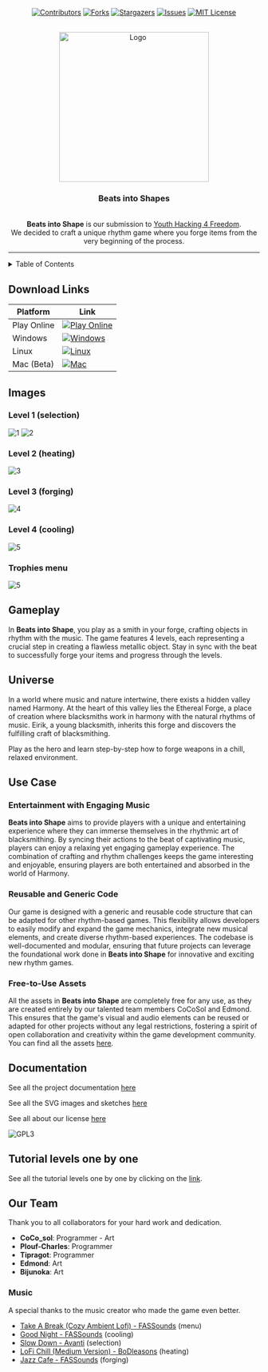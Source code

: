 <a id="readme-top"></a>
<div align="center">

[![Contributors][contributors-shield]][contributors-url]
[![Forks][forks-shield]][forks-url]
[![Stargazers][stars-shield]][stars-url]
[![Issues][issues-shield]][issues-url]
[![MIT License][license-shield]][license-url]

</div>

<!-- PROJECT LOGO -->
<br />
<div align="center">
  <a href="https://github.com/CoCoSol007/beats-into-shapes">
      <img src="assets/icon.png" alt="Logo" width="300"></p>
     
  </a>

  <h3 align="center">Beats into Shapes</h3>

  <p align="center">
    <br />
    <b>Beats into Shape</b> is our submission to <a href="https://fsfe.org/activities/yh4f/">Youth Hacking 4 Freedom</a>. 
    <br/> 
    We decided to craft a unique rhythm game where you forge items from the very beginning of the process.

  </p>
</div>

---


<!-- TABLE OF CONTENTS -->
<details>
  <summary>Table of Contents</summary>
  <ol>
    <li>
      <a href="#download-links">Download Links</a>
    </li>
    <li>
      <a href="#images">Images</a>
      <ul>
        <li><a href="#level-1-selection">Level 1 (Selection)</a></li>
        <li><a href="#level-2-heating">Level 2 (Heating)</a></li>
        <li><a href="#level-3-forging">Level 3 (Forging)</a></li>
        <li><a href="#level-4-cooling">Level 4 (Cooling)</a></li>
        <li><a href="#trophies-menu">Trophies</a></li>
      </ul>
    </li>
    <li><a href="#gameplay">Gameplay</a></li>
    <li><a href="#universe">Universe</a></li>
    <li>
      <a href="#use-case">Use Case</a>
      <ul>
        <li><a href="#entertainment-with-engaging-music">Entertainment with Engaging Music</a></li>
        <li><a href="#reusable-and-generic-code">Reusable and Generic Code</a></li>
        <li><a href="#free-to-use-assets">Free-to-Use Assets</a></li>
      </ul>
    </li>
    <li><a href="#documentation">Documentation</a></li>
    <li><a href="#tutorial-levels-one-by-one">Tutorial Level by Level</a></li>
    <li><a href="#our-team">Our Team</a></li>
    <li><a href="#music">Music</a></li>
  </ol>
</details>


## Download Links
  
| Platform | Link |
|----------|------|
| Play Online | [![Play Online](https://img.shields.io/badge/Play%20Online-0078D4?style=for-the-badge&logo=web&logoColor=white)](https://example.com/play-online) |
| Windows | [![Windows](https://img.shields.io/badge/Download%20for%20Windows-0078D4?style=for-the-badge&logo=windows&logoColor=white)](https://github.com/CoCoSol007/beats-into-shapes/releases/download/release/beats-into-shapes-windows.exe) |
| Linux | [![Linux](https://img.shields.io/badge/Download%20for%20Linux-FCC624?style=for-the-badge&logo=linux&logoColor=white)](https://github.com/CoCoSol007/beats-into-shapes/releases/download/release/beats-into-shapes-Linux.zip) |
| Mac (Beta) | [![Mac](https://img.shields.io/badge/Download%20for%20Mac%20(Beta)-999999?style=for-the-badge&logo=apple&logoColor=white)](https://github.com/CoCoSol007/beats-into-shapes/releases/download/release/beats-into-shapes-MacOS.zip) |


## Images

### Level 1 (selection)

![1](/docs/images/1.png)
![2](/docs/images/2.png)

### Level 2 (heating)

![3](/docs/images/3.png)

### Level 3 (forging)

![4](/docs/images/4.png)

### Level 4 (cooling)

![5](/docs/images/5.png)

### Trophies menu

![5](/docs/images/6.png)

## Gameplay

In **Beats into Shape**, you play as a smith in your forge, crafting objects in rhythm with the music. The game features 4 levels, each representing a crucial step in creating a flawless metallic object. Stay in sync with the beat to successfully forge your items and progress through the levels.

## Universe

In a world where music and nature intertwine, there exists a hidden valley named Harmony. At the heart of this valley lies the Ethereal Forge, a place of creation where blacksmiths work in harmony with the natural rhythms of music. Eirik, a young blacksmith, inherits this forge and discovers the fulfilling craft of blacksmithing.

Play as the hero and learn step-by-step how to forge weapons in a chill, relaxed environment.

## Use Case

### Entertainment with Engaging Music

**Beats into Shape** aims to provide players with a unique and entertaining experience where they can immerse themselves in the rhythmic art of blacksmithing. By syncing their actions to the beat of captivating music, players can enjoy a relaxing yet engaging gameplay experience. The combination of crafting and rhythm challenges keeps the game interesting and enjoyable, ensuring players are both entertained and absorbed in the world of Harmony.

### Reusable and Generic Code

Our game is designed with a generic and reusable code structure that can be adapted for other rhythm-based games. This flexibility allows developers to easily modify and expand the game mechanics, integrate new musical elements, and create diverse rhythm-based experiences. The codebase is well-documented and modular, ensuring that future projects can leverage the foundational work done in **Beats into Shape** for innovative and exciting new rhythm games.

### Free-to-Use Assets

All the assets in **Beats into Shape** are completely free for any use, as they are created entirely by our talented team members CoCoSol and Edmond. This ensures that the game's visual and audio elements can be reused or adapted for other projects without any legal restrictions, fostering a spirit of open collaboration and creativity within the game development community. You can find all the assets [here](/assets/).

## Documentation

See all the project documentation [here](/docs)

See all the SVG images and sketches [here](https://www.figma.com/design/i4OFqWsSMmk0AW6OUtyf3B/Beats-into-shapes?t=ICflNE9DRQtmYzKb-1)

See all about our license [here](/LICENSE)

![GPL3](https://upload.wikimedia.org/wikipedia/commons/c/cb/GPLv3_Logo_filled.png)

## Tutorial levels one by one

See all the tutorial levels one by one by clicking on the [link](/docs/tuto.md).

## Our Team

Thank you to all collaborators for your hard work and dedication.

- **CoCo_sol**: Programmer - Art
- **Plouf-Charles**: Programmer
- **Tipragot**: Programmer
- **Edmond**: Art
- **Bijunoka**: Art

### Music

A special thanks to the music creator who made the game even better.

- [Take A Break (Cozy Ambient Lofi) - FASSounds](https://pixabay.com/music/beats-take-a-break-cozy-ambient-lofi-199738) (menu)
- [Good Night - FASSounds](https://pixabay.com/music/beats-good-night-160166) (cooling)
- [Slow Down - Avanti](https://freetouse.com/music/avanti/slow-down) (selection)
- [LoFi Chill (Medium Version) - BoDleasons](https://pixabay.com/music/beats-lofi-chill-medium-version-159456) (heating)
- [Jazz Cafe - FASSounds](https://pixabay.com/music/beats-jazz-cafe-112190) (forging)

[contributors-shield]: https://img.shields.io/github/contributors/cocosol007/beats-into-shapes.svg?style=for-the-badge
[contributors-url]: https://github.com/cocosol007/beats-into-shapes/graphs/contributors
[forks-shield]: https://img.shields.io/github/forks/cocosol007/beats-into-shapes.svg?style=for-the-badge
[forks-url]: https://github.com/cocosol007/beats-into-shapes/network/members
[stars-shield]: https://img.shields.io/github/stars/cocosol007/beats-into-shapes.svg?style=for-the-badge
[stars-url]: https://github.com/cocosol007/beats-into-shapes/stargazers
[issues-shield]: https://img.shields.io/github/issues/cocosol007/beats-into-shapes.svg?style=for-the-badge
[issues-url]: https://github.com/cocosol007/beats-into-shapes/issues
[license-shield]: https://img.shields.io/github/license/cocosol007/beats-into-shapes.svg?style=for-the-badge
[license-url]: https://github.com/cocosol007/beats-into-shapes/blob/master/LICENSE
